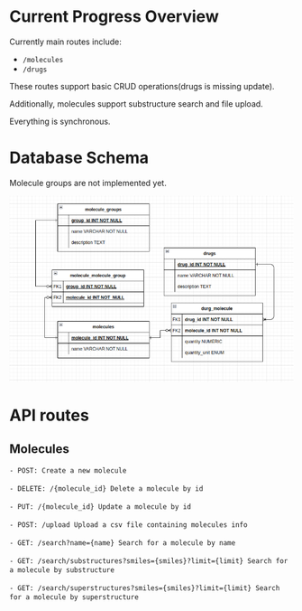 
# Current Progress Overview

Currently main routes include:

- `/molecules` 
- `/drugs` 

These routes support basic CRUD operations(drugs is missing update).

Additionally, molecules support substructure search and file upload.

Everything is synchronous.

# Database Schema

Molecule groups are not implemented yet.

![img.png](img.png)


# API routes

## Molecules

    - POST: Create a new molecule

    - DELETE: /{molecule_id} Delete a molecule by id

    - PUT: /{molecule_id} Update a molecule by id

    - POST: /upload Upload a csv file containing molecules info

    - GET: /search?name={name} Search for a molecule by name

    - GET: /search/substructures?smiles={smiles}?limit={limit} Search for a molecule by substructure
    
    - GET: /search/superstructures?smiles={smiles}?limit={limit} Search for a molecule by superstructure






